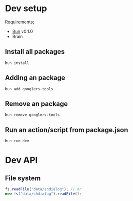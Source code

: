 [bun]: https://bun.sh/

# Dev setup

Requirements;

- [Bun][bun] v0.1.0
- Brain

## Install all packages

```
bun install
```

## Adding an package

```
bun add googlers-tools
```

## Remove an package

```
bun remove googlers-tools
```

## Run an action/script from package.json

```
bun run dev
```

# Dev API

## File system

```ts
fs.readFile("data/shdialog"); // or
new fs("data/shdialog").readFile();
```
